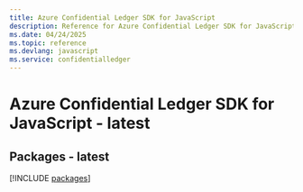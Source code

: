```yaml
---
title: Azure Confidential Ledger SDK for JavaScript
description: Reference for Azure Confidential Ledger SDK for JavaScript
ms.date: 04/24/2025
ms.topic: reference
ms.devlang: javascript
ms.service: confidentialledger
---
```

# Azure Confidential Ledger SDK for JavaScript - latest
## Packages - latest
[!INCLUDE [packages](confidential-ledger-index.md)]